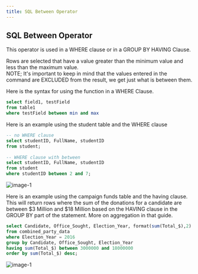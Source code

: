 ```yaml
---
title: SQL Between Operator
---
```

## SQL Between Operator

This operator is used in a WHERE clause or in a GROUP BY HAVING Clause.

Rows are selected that have a value greater than the minimum value and less than the maximum value.  
NOTE; It's important to keep in mind that the values entered in the command are EXCLUDED from the result, we get just what is between them.

Here is the syntax for using the function in a WHERE Clause. 
```sql
select field1, testField
from table1
where testField between min and max
```

Here is an example using the student table and the WHERE clause
 
```sql
-- no WHERE clause
select studentID, FullName, studentID
from student;
    
-- WHERE clause with between
select studentID, FullName, studentID
from student
where studentID between 2 and 7;
```

![image-1](https://github.com/SteveChevalier/guide-images/blob/master/between01.JPG?raw=true)

Here is an example using the campaign funds table and the having clause.
This will return rows where the sum of the donations for a candidate are between $3 Million and $18 Million based on the HAVING clause in the GROUP BY part of the statement.  More on aggregation in that guide.

 
```sql
select Candidate, Office_Sought, Election_Year, format(sum(Total_$),2)
from combined_party_data
where Election_Year = 2016
group by Candidate, Office_Sought, Election_Year
having sum(Total_$) between 3000000 and 18000000
order by sum(Total_$) desc; 
```

![image-1](https://github.com/SteveChevalier/guide-images/blob/master/between02.JPG?raw=true)
